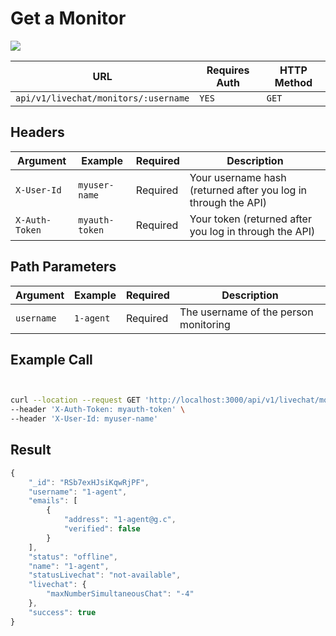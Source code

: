 # Get a Monitor

![](../../../../../../../.gitbook/assets/enterprise.jpg)

| URL                                  | Requires Auth | HTTP Method |
| ------------------------------------ | ------------- | ----------- |
| `api/v1/livechat/monitors/:username` | `YES`         | `GET`       |

## Headers

| Argument       | Example        | Required | Description                                                    |
| -------------- | -------------- | -------- | -------------------------------------------------------------- |
| `X-User-Id`    | `myuser-name`  | Required | Your username hash (returned after you log in through the API) |
| `X-Auth-Token` | `myauth-token` | Required | Your token (returned after you log in through the API)         |

## Path Parameters

| Argument   | Example   | Required | Description                           |
| ---------- | --------- | -------- | ------------------------------------- |
| `username` | `1-agent` | Required | The username of the person monitoring |

## Example Call

```bash


curl --location --request GET 'http://localhost:3000/api/v1/livechat/monitors/1-agent' \
--header 'X-Auth-Token: myauth-token' \
--header 'X-User-Id: myuser-name'
```

## Result

```javascript
{
    "_id": "RSb7exHJsiKqwRjPF",
    "username": "1-agent",
    "emails": [
        {
            "address": "1-agent@g.c",
            "verified": false
        }
    ],
    "status": "offline",
    "name": "1-agent",
    "statusLivechat": "not-available",
    "livechat": {
        "maxNumberSimultaneousChat": "-4"
    },
    "success": true
}
```
